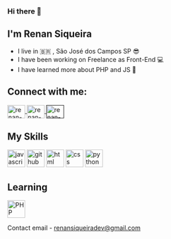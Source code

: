 ### Hi there 👋
## I'm Renan Siqueira
- I live in :brazil: , São José dos Campos SP :sunglasses:
- I have been working on Freelance as Front-End :computer:
- I have learned more about PHP and JS :exploding_head:

## Connect with me:
<a href="https://www.linkedin.com/in/renan-siqueira-3a3b8a190/" target="_blank">
<img align="center" alt="renan-linkedin" height="30" width="40" src="https://cdn.jsdelivr.net/npm/simple-icons@3.0.1/icons/linkedin.svg" style="max-width:100%;">
</a>
<a href="https://www.instagram.com/renan_aa/" target="_blank">
<img align="center" alt="renan-instagram" height="30" width="40" src="https://cdn.jsdelivr.net/npm/simple-icons@3.0.1/icons/instagram.svg" style="max-width:100%;">
</a>
<a href="" target="_blank">
<img align="center" alt="renan-instagram" height="30" width="40" src="https://cdn.jsdelivr.net/npm/simple-icons@3.0.1/icons/facebook.svg" style="max-width:100%;">
</a>

## My Skills
<img src="https://cdn.icon-icons.com/icons2/2108/PNG/512/javascript_icon_130900.png" alt="javascript" width="40" height="40" style="max-width:100%;"></img>
<img src="https://cdn.icon-icons.com/icons2/936/PNG/512/github-logo_icon-icons.com_73546.png" alt="github" width="40" height="40" style="max-width:100%;"></img>
<img src="https://cdn.icon-icons.com/icons2/2415/PNG/512/html_original_wordmark_logo_icon_146478.png" alt="html" width="40" height="40" style="max-width:100%;"></img>
<img src="https://cdn.icon-icons.com/icons2/2107/PNG/512/file_type_css_icon_130661.png" alt="css" width="40" height="40" style="max-width:100%;"></img>
<img src="https://cdn.icon-icons.com/icons2/112/PNG/512/python_18894.png" alt="python" width="40" height="40" style="max-width:100%;"></img>

## Learning
<img src="https://cdn.jsdelivr.net/gh/devicons/devicon/icons/php/php-plain.svg" alt="PHP" width="40" height="40" style="max-width:100%;"></img>

Contact email - renansiqueiradev@gmail.com
